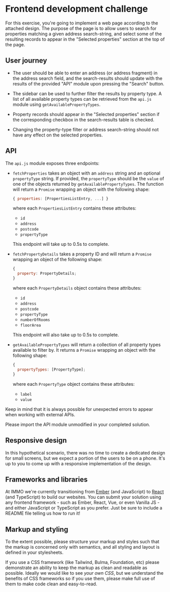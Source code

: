 # Frontend development challenge

For this exercise, you're going to implement a web page according to the
attached design. The purpose of the page is to allow users to search for
properties matching a given address search-string, and select some of the
resulting records to appear in the "Selected properties" section at the top of
the page.

## User journey

- The user should be able to enter an address (or address fragment) in the
  address search field, and the search-results should update with the results of
  the provided "API" module upon pressing the "Search" button.

- The sidebar can be used to further filter the results by property type. A list
  of all available property types can be retrieved from the `api.js` module
  using `getAvailablePropertyTypes`.

- Property records should appear in the "Selected properties" section if the
  corresponding checkbox in the search-results table is checked.

- Changing the property-type filter or address search-string should not have any
  effect on the selected properties.

## API

The `api.js` module exposes three endpoints:

- `fetchProperties` takes an object with an `address` string and an optional
  `propertyType` string. If provided, the `propertyType` should be the `value` of
  one of the objects returned by `getAvailablePropertyTypes`. The function will
  return a `Promise` wrapping an object with the following shape:

  ```js
  { properties: [PropertiesListEntry, ...] }
  ```

  where each `PropertiesListEntry` contains these attributes:

  - `id`
  - `address`
  - `postcode`
  - `propertyType`

  This endpoint will take up to 0.5s to complete.

- `fetchPropertyDetails` takes a property ID and will return a
  `Promise` wrapping an object of the following shape:

  ```js
  {
    property: PropertyDetails;
  }
  ```

  where each `PropertyDetails` object contains these attributes:

  - `id`
  - `address`
  - `postcode`
  - `propertyType`
  - `numberOfRooms`
  - `floorArea`

  This endpoint will also take up to 0.5s to complete.

- `getAvailablePropertyTypes` will return a collection of all property
  types available to filter by. It returns a `Promise` wrapping an object
  with the following shape:

  ```js
  {
    propertyTypes: [PropertyType];
  }
  ```

  where each `PropertyType` object contains these attributes:

  - `label`
  - `value`

Keep in mind that it is always possible for unexpected errors to appear when
working with external APIs.

Please import the API module unmodified in your completed solution.

## Responsive design

In this hypothetical scenario, there was no time to create a dedicated design
for small screens, but we expect a portion of the users to be on a phone. It's
up to you to come up with a responsive implementation of the design.

## Frameworks and libraries

At IMMO we're currently transitioning from [Ember][ember] (and JavaScript) to [React][react]
(and TypeScript) to build our websites. You can submit your solution using any
frontend framework - such as Ember, React, Vue, or even Vanilla JS - and either
JavaScript or TypeScript as you prefer. Just be sure to include a README file
telling us how to run it!

## Markup and styling

To the extent possible, please structure your markup and styles such that the
markup is concerned only with semantics, and all styling and layout is defined
in your stylesheets.

If you use a CSS framework (like Tailwind, Bulma, Foundation, etc) please demonstrate
an ability to keep the markup as clean and readable as possible. Ideally we would
like to see _your own CSS_, but we understand the benefits of CSS frameworks
so if you use them, please make full use of them to make code clean and
easy-to-read.

[ember]: https://emberjs.com
[react]: https://reactjs.com
